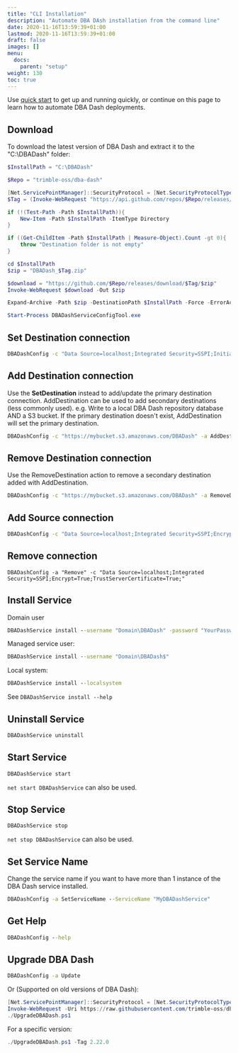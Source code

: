 ```yaml
---
title: "CLI Installation"
description: "Automate DBA DAsh installation from the command line"
date: 2020-11-16T13:59:39+01:00
lastmod: 2020-11-16T13:59:39+01:00
draft: false
images: []
menu:
  docs:
    parent: "setup"
weight: 130
toc: true
---
```

Use [quick start](../quick-start) to get up and running quickly, or continue on this page to learn how to automate DBA Dash deployments.

## Download

To download the latest version of DBA Dash and extract it to the "C:\DBADash" folder:

```powershell
$InstallPath = "C:\DBADash"

$Repo = "trimble-oss/dba-dash"

[Net.ServicePointManager]::SecurityProtocol = [Net.SecurityProtocolType]::Tls12
$Tag = (Invoke-WebRequest "https://api.github.com/repos/$Repo/releases/latest" | ConvertFrom-Json).tag_name

if (!(Test-Path -Path $InstallPath)){
    New-Item -Path $InstallPath -ItemType Directory
}

if ((Get-ChildItem -Path $InstallPath | Measure-Object).Count -gt 0){
    throw "Destination folder is not empty" 
}

cd $InstallPath
$zip = "DBADash_$Tag.zip"

$download = "https://github.com/$Repo/releases/download/$Tag/$zip"
Invoke-WebRequest $download -Out $zip

Expand-Archive -Path $zip -DestinationPath $InstallPath -Force -ErrorAction Stop

Start-Process DBADashServiceConfigTool.exe
```

## Set Destination connection

```cmd
DBADashConfig -c "Data Source=localhost;Integrated Security=SSPI;Initial Catalog=DBADashDB;Encrypt=True;TrustServerCertificate=True;" -a SetDestination
```

## Add Destination connection

Use the **SetDestination** instead to add/update the primary destination connection.  AddDestination can be used to add secondary destinations (less commonly used).  e.g. Write to a local DBA Dash repository database AND a S3 bucket.  If the primary destination doesn't exist, AddDestination will set the primary destination.  

```cmd
DBADashConfig -c "https://mybucket.s3.amazonaws.com/DBADash" -a AddDestination
```

## Remove Destination connection

Use the RemoveDestination action to remove a secondary destination added with AddDestination.

```cmd
DBADashConfig -c "https://mybucket.s3.amazonaws.com/DBADash" -a RemoveDestination
```

## Add Source connection

```cmd
DBADashConfig -c "Data Source=localhost;Integrated Security=SSPI;Encrypt=True;TrustServerCertificate=True;" -a Add --PlanCollectionEnabled --SlowQueryThresholdMs 1000 --SchemaSnapshotDBs "*"
```

## Remove connection

```
DBADashConfig -a "Remove" -c "Data Source=localhost;Integrated Security=SSPI;Encrypt=True;TrustServerCertificate=True;"
```

## Install Service

Domain user
```cmd
DBADashService install --username "Domain\DBADash" -password "YourPassword"
```

Managed service user:
```cmd
DBADashService install --username "Domain\DBADash$"
```

Local system:
```cmd
DBADashService install --localsystem
```

See `DBADashService install --help`

## Uninstall Service

```cmd
DBADashService uninstall
```

## Start Service

```cmd
DBADashService start
```

`net start DBADashService` can also be used.


## Stop Service

```cmd
DBADashService stop
```

`net stop DBADashService` can also be used.

## Set Service Name

Change the service name if you want to have more than 1 instance of the DBA Dash service installed.

```cmd
DBADashConfig -a SetServiceName --ServiceName "MyDBADashService"
```

## Get Help

```cmd
DBADashConfig --help
```

## Upgrade DBA Dash

```cmd
DBADashConfig -a Update
```

Or (Supported on old versions of DBA Dash):

```powershell
[Net.ServicePointManager]::SecurityProtocol = [Net.SecurityProtocolType]::Tls12
Invoke-WebRequest -Uri https://raw.githubusercontent.com/trimble-oss/dba-dash/main/Scripts/UpgradeDBADash.ps1 -OutFile UpgradeDBADash.ps1
./UpgradeDBADash.ps1
```

For a specific version:
```powershell
./UpgradeDBADash.ps1 -Tag 2.22.0
```